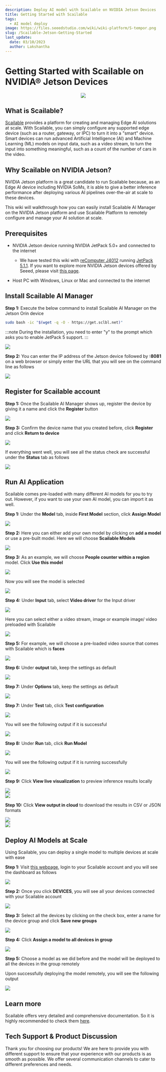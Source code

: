 ```yaml
---
description: Deploy AI model with Scailable on NVIDIA Jetson Devices
title: Getting Started with Scailable
tags:
  - AI model deploy
image: https://files.seeedstudio.com/wiki/wiki-platform/S-tempor.png
slug: /Scailable-Jetson-Getting-Started
last_update:
  date: 03/10/2023
  author: Lakshantha
---
```


# Getting Started with Scailable on NVIDIA® Jetson Devices

<div align="center"><img width="{1000}" src="https://files.seeedstudio.com/wiki/Scailable/wiki-thumb-2.1.gif" /></div>

## What is Scailable?

[Scailable](https://scailable.net) provides a platform for creating and managing Edge AI solutions at scale. With Scailable, you can simply configure any supported edge device (such as a router, gateway, or IPC) to turn it into a "smart" device. Smart devices can run advanced Artificial Intelligence (AI) and Machine Learning (ML) models on input data, such as a video stream, to turn the input into something meaningful, such as a count of the number of cars in the video.

## Why Scailable on NVIDIA Jetson?

NVIDIA Jetson platform is a great candidate to run Scailable because, as an Edge AI device including NVIDIA SoMs, it is able to give a better inference performance after deploying various AI pipelines over-the-air at scale to these devices. 

This wiki will walkthrough how you can easily install Scailable AI Manager on the NVIDIA Jetson platform and use Scailable Platform to remotely configure and manage your AI solution at scale.

## Prerequisites

- NVIDIA Jetson device running NVIDIA JetPack 5.0+ and connected to the internet

  - We have tested this wiki with [reComputer J4012](https://www.seeedstudio.com/reComputer-J4012-p-5586.html) running [JetPack 5.1.1](https://developer.nvidia.com/embedded/jetpack-sdk-511). If you want to explore more NVIDIA Jetson devices offered by Seeed, please visit [this page](https://files.seeedstudio.com/products/NVIDIA/NVIDIA-Jetson-Devices-and-carrier-boards-comparision.pdf).
- Host PC with Windows, Linux or Mac and connected to the internet

## Install Scailable AI Manager

**Step 1:** Execute the below command to install Scailable AI Manager on the Jetson Orin device 

```sh
sudo bash -ic "$(wget -q -O - https://get.sclbl.net)"
```

:::note
During the installation, you need to enter "y" to the prompt which asks you to enable JetPack 5 support.
:::

<div style={{textAlign:'center'}}><img src="https://files.seeedstudio.com/wiki/Scailable/2.jpg
" style={{width:800, height:'auto'}}/></div>

**Step 2:** You can enter the IP address of the Jetson device followed by **:8081** on a web browser or simply enter the URL that you will see on the command line as follows

<div style={{textAlign:'center'}}><img src="https://files.seeedstudio.com/wiki/Scailable/4.jpg
" style={{width:800, height:'auto'}}/></div>

## Register for Scailable account

**Step 1:** Once the Scailable AI Manager shows up, register the device by giving it a name and click the **Register** button

<div style={{textAlign:'center'}}><img src="https://files.seeedstudio.com/wiki/Scailable/1.jpg
" style={{width:1000, height:'auto'}}/></div>

**Step 3:** Confirm the device name that you created before, click **Register** and click **Return to device**

<div style={{textAlign:'center'}}><img src="https://files.seeedstudio.com/wiki/Scailable/7.jpg
" style={{width:650, height:'auto'}}/></div>

If everything went well, you will see all the status check are successful under the **Status** tab as follows

<div style={{textAlign:'center'}}><img src="https://files.seeedstudio.com/wiki/Scailable/8.jpg
" style={{width:850, height:'auto'}}/></div>

## Run AI Application

Scailable comes pre-loaded with many different AI models for you to try out. However, if you want to use your own AI model, you can import it as well.

**Step 1:** Under the **Model** tab, inside **First Model** section, click **Assign Model**

<div style={{textAlign:'center'}}><img src="https://files.seeedstudio.com/wiki/Scailable/9.jpg
" style={{width:750, height:'auto'}}/></div>

**Step 2:** Here you can either add your own model by clicking on **add a model** or use a pre-built model. Here we will choose **Scailable Models**

<div style={{textAlign:'center'}}><img src="https://files.seeedstudio.com/wiki/Scailable/10.jpg
" style={{width:900, height:'auto'}}/></div>

**Step 3:** As an example, we will choose **People counter within a region** model. Click **Use this model**

<div style={{textAlign:'center'}}><img src="https://files.seeedstudio.com/wiki/Scailable/12.png
" style={{width:800, height:'auto'}}/></div>

Now you will see the model is selected

<div style={{textAlign:'center'}}><img src="https://files.seeedstudio.com/wiki/Scailable/13.png
" style={{width:750, height:'auto'}}/></div>

**Step 4:** Under **Input** tab, select **Video driver** for the Input driver

<div style={{textAlign:'center'}}><img src="https://files.seeedstudio.com/wiki/Scailable/14.png
" style={{width:800, height:'auto'}}/></div>

Here you can select either a video stream, image or example image/ video preloaded with Scailable

<div style={{textAlign:'center'}}><img src="https://files.seeedstudio.com/wiki/Scailable/16.png
" style={{width:800, height:'auto'}}/></div>

**Step 5:** For example, we will choose a pre-loaded video source that comes with Scailable which is **faces**

<div style={{textAlign:'center'}}><img src="https://files.seeedstudio.com/wiki/Scailable/15.jpg
" style={{width:800, height:'auto'}}/></div>

**Step 6:** Under **output** tab, keep the settings as default

<div style={{textAlign:'center'}}><img src="https://files.seeedstudio.com/wiki/Scailable/17.png
" style={{width:800, height:'auto'}}/></div>

**Step 7:** Under **Options** tab, keep the settings as default

<div style={{textAlign:'center'}}><img src="https://files.seeedstudio.com/wiki/Scailable/18.png
" style={{width:800, height:'auto'}}/></div>

**Step 7:** Under **Test** tab, click **Test configuration**

<div style={{textAlign:'center'}}><img src="https://files.seeedstudio.com/wiki/Scailable/19.png
" style={{width:800, height:'auto'}}/></div>

You will see the following output if it is successful

<div style={{textAlign:'center'}}><img src="https://files.seeedstudio.com/wiki/Scailable/20.png
" style={{width:800, height:'auto'}}/></div>

**Step 8:** Under **Run** tab, click **Run Model**

<div style={{textAlign:'center'}}><img src="https://files.seeedstudio.com/wiki/Scailable/21.png
" style={{width:800, height:'auto'}}/></div>

You will see the following output if it is running successfully

<div style={{textAlign:'center'}}><img src="https://files.seeedstudio.com/wiki/Scailable/22.png
" style={{width:800, height:'auto'}}/></div>

**Step 9:** Click **View live visualization** to preview inference results locally 

<div style={{textAlign:'center'}}><img src="https://files.seeedstudio.com/wiki/Scailable/23.png
" style={{width:800, height:'auto'}}/></div>

<div style={{textAlign:'center'}}><img src="https://files.seeedstudio.com/wiki/Scailable/25.png
" style={{width:800, height:'auto'}}/></div>

**Step 10:** Click **View output in cloud** to download the results in CSV or JSON formats

<div style={{textAlign:'center'}}><img src="https://files.seeedstudio.com/wiki/Scailable/26.png
" style={{width:800, height:'auto'}}/></div>

<div style={{textAlign:'center'}}><img src="https://files.seeedstudio.com/wiki/Scailable/27.png
" style={{width:800, height:'auto'}}/></div>

## Deploy AI Models at Scale 

Using Scailable, you can deploy a single model to multiple devices at scale with ease

**Step 1:** Visit [this webpage](https://admin.sclbl.net/login), login to your Scailable account and you will see the dashboard as follows

<div style={{textAlign:'center'}}><img src="https://files.seeedstudio.com/wiki/Scailable/32.png
" style={{width:800, height:'auto'}}/></div>

**Step 2:** Once you click **DEVICES**, you will see all your devices connected with your Scailable account

<div style={{textAlign:'center'}}><img src="https://files.seeedstudio.com/wiki/Scailable/28.png
" style={{width:750, height:'auto'}}/></div>

**Step 3:** Select all the devices by clicking on the check box, enter a name for the device group and click **Save new groups**

<div style={{textAlign:'center'}}><img src="https://files.seeedstudio.com/wiki/Scailable/29.png
" style={{width:750, height:'auto'}}/></div>

**Step 4:** Click **Assign a model to all devices in group**

<div style={{textAlign:'center'}}><img src="https://files.seeedstudio.com/wiki/Scailable/30.png
" style={{width:750, height:'auto'}}/></div>

**Step 5:** Choose a model as we did before and the model will be deployed to all the devices in the group remotely

Upon successfully deploying the model remotely, you will see the following output

<div style={{textAlign:'center'}}><img src="https://files.seeedstudio.com/wiki/Scailable/31.jpg
" style={{width:600, height:'auto'}}/></div>

## Learn more 

Scailable offers very detailed and comprehensive documentation. So it is highly recommended to check them [here](https://docs.scailable.net).

## Tech Support & Product Discussion

Thank you for choosing our products! We are here to provide you with different support to ensure that your experience with our products is as smooth as possible. We offer several communication channels to cater to different preferences and needs.

<div class="button_tech_support_container">
<a href="https://forum.seeedstudio.com/" class="button_forum"></a> 
<a href="https://www.seeedstudio.com/contacts" class="button_email"></a>
</div>

<div class="button_tech_support_container">
<a href="https://discord.gg/eWkprNDMU7" class="button_discord"></a> 
<a href="https://github.com/Seeed-Studio/wiki-documents/discussions/69" class="button_discussion"></a>
</div>